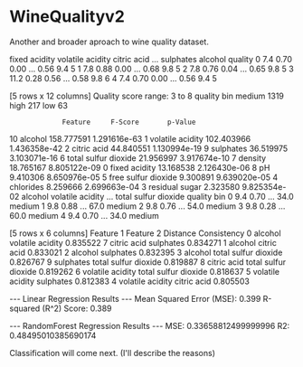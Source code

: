 # WineQualityv2
Another and broader aproach to wine quality dataset.

   fixed acidity  volatile acidity  citric acid  ...  sulphates  alcohol  quality
0            7.4              0.70         0.00  ...       0.56      9.4        5
1            7.8              0.88         0.00  ...       0.68      9.8        5
2            7.8              0.76         0.04  ...       0.65      9.8        5
3           11.2              0.28         0.56  ...       0.58      9.8        6
4            7.4              0.70         0.00  ...       0.56      9.4        5

[5 rows x 12 columns]
Quality score range: 3 to 8
quality bin
medium    1319
high       217
low         63

                 Feature     F-Score       p-Value
10               alcohol  158.777591  1.291616e-63
1       volatile acidity  102.403966  1.436358e-42
2            citric acid   44.840551  1.130994e-19
9              sulphates   36.519975  3.103071e-16
6   total sulfur dioxide   21.956997  3.917674e-10
7                density   18.765167  8.805122e-09
0          fixed acidity   13.168538  2.126430e-06
8                     pH    9.410306  8.650976e-05
5    free sulfur dioxide    9.300891  9.639020e-05
4              chlorides    8.259666  2.699663e-04
3         residual sugar    2.323580  9.825354e-02
   alcohol  volatile acidity  ...  total sulfur dioxide  quality bin
0      9.4              0.70  ...                  34.0       medium
1      9.8              0.88  ...                  67.0       medium
2      9.8              0.76  ...                  54.0       medium
3      9.8              0.28  ...                  60.0       medium
4      9.4              0.70  ...                  34.0       medium

[5 rows x 6 columns]
          Feature 1             Feature 2  Distance Consistency
0           alcohol      volatile acidity              0.835522
7       citric acid             sulphates              0.834271
1           alcohol           citric acid              0.833021
2           alcohol             sulphates              0.832395
3           alcohol  total sulfur dioxide              0.826767
9         sulphates  total sulfur dioxide              0.819887
8       citric acid  total sulfur dioxide              0.819262
6  volatile acidity  total sulfur dioxide              0.818637
5  volatile acidity             sulphates              0.812383
4  volatile acidity           citric acid              0.805503

--- Linear Regression Results ---
Mean Squared Error (MSE): 0.399
R-squared (R^2) Score: 0.389

--- RandomForest Regression Results ---
MSE: 0.33658812499999996
R2: 0.48495010385690174

Classification will come next. (I'll describe the reasons)
